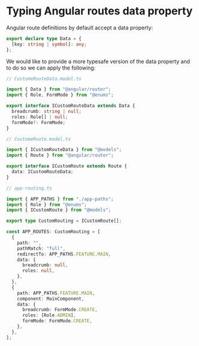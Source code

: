 # Typing Angular routes data property

Angular route definitions by default accept a data property:

```typescript
export declare type Data = {
  [key: string | symbol]: any;
};
```

We would like to provide a more typesafe version of the data property and to do so we can apply the following:

```typescript
// CustomeRouteData.model.ts

import { Data } from "@angular/router";
import { Role, FormMode } from "@enums";

export interface ICustomRouteData extends Data {
  breadcrumb: string | null;
  roles: Role[] | null;
  formMode?: FormMode;
}
```

```typescript
// CustomeRoute.model.ts

import { ICustomRouteData } from "@models";
import { Route } from "@angular/router";

export interface ICustomRoute extends Route {
  data: ICustomRouteData;
}
```

```typescript
// app-routing.ts

import { APP_PATHS } from "./app-paths";
import { Role } from "@enums";
import { ICustomRoute } from "@models";

export type CustomRouting = ICustomRoute[];

const APP_ROUTES: CustomRouting = [
  {
    path: "",
    pathMatch: "full",
    redirectTo: APP_PATHS.FEATURE.MAIN,
    data: {
      breadcrumb: null,
      roles: null,
    },
  },
  {
    path: APP_PATHS.FEATURE.MAIN,
    component: MainComponent,
    data: {
      breadcrumb: FormMode.CREATE,
      roles: [Role.ADMIN],
      formMode: FormMode.CREATE,
    },
  },
];
```
